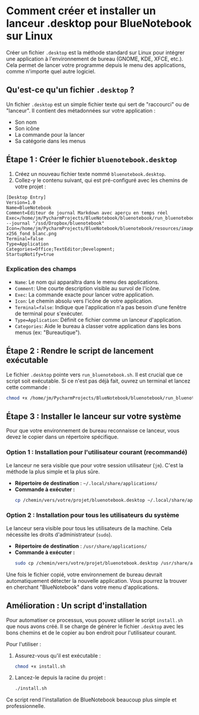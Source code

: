 # Comment créer et installer un lanceur .desktop pour BlueNotebook sur Linux

Créer un fichier `.desktop` est la méthode standard sur Linux pour intégrer une application à l'environnement de bureau (GNOME, KDE, XFCE, etc.). Cela permet de lancer votre programme depuis le menu des applications, comme n'importe quel autre logiciel.

## Qu'est-ce qu'un fichier `.desktop` ?

Un fichier `.desktop` est un simple fichier texte qui sert de "raccourci" ou de "lanceur". Il contient des métadonnées sur votre application :
-   Son nom
-   Son icône
-   La commande pour la lancer
-   Sa catégorie dans les menus

## Étape 1 : Créer le fichier `bluenotebook.desktop`

1.  Créez un nouveau fichier texte nommé `bluenotebook.desktop`.
2.  Collez-y le contenu suivant, qui est pré-configuré avec les chemins de votre projet :

```desktop
[Desktop Entry]
Version=1.0
Name=BlueNotebook
Comment=Éditeur de journal Markdown avec aperçu en temps réel
Exec=/home/jm/PycharmProjects/BlueNotebook/bluenotebook/run_bluenotebook.sh --journal "/ssd/Dropbox/bluenotebook"
Icon=/home/jm/PycharmProjects/BlueNotebook/bluenotebook/resources/images/bluenotebook_256-x256_fond_blanc.png
Terminal=false
Type=Application
Categories=Office;TextEditor;Development;
StartupNotify=true
```

### Explication des champs

-   `Name`: Le nom qui apparaîtra dans le menu des applications.
-   `Comment`: Une courte description visible au survol de l'icône.
-   `Exec`: La commande exacte pour lancer votre application.
-   `Icon`: Le chemin absolu vers l'icône de votre application.
-   `Terminal=false`: Indique que l'application n'a pas besoin d'une fenêtre de terminal pour s'exécuter.
-   `Type=Application`: Définit ce fichier comme un lanceur d'application.
-   `Categories`: Aide le bureau à classer votre application dans les bons menus (ex: "Bureautique").

## Étape 2 : Rendre le script de lancement exécutable

Le fichier `.desktop` pointe vers `run_bluenotebook.sh`. Il est crucial que ce script soit exécutable. Si ce n'est pas déjà fait, ouvrez un terminal et lancez cette commande :

```bash
chmod +x /home/jm/PycharmProjects/BlueNotebook/bluenotebook/run_bluenotebook.sh
```

## Étape 3 : Installer le lanceur sur votre système

Pour que votre environnement de bureau reconnaisse ce lanceur, vous devez le copier dans un répertoire spécifique.

### Option 1 : Installation pour l'utilisateur courant (recommandé)

Le lanceur ne sera visible que pour votre session utilisateur (`jm`). C'est la méthode la plus simple et la plus sûre.

-   **Répertoire de destination** : `~/.local/share/applications/`
-   **Commande à exécuter :**
    ```bash
    cp /chemin/vers/votre/projet/bluenotebook.desktop ~/.local/share/applications/
    ```

### Option 2 : Installation pour tous les utilisateurs du système

Le lanceur sera visible pour tous les utilisateurs de la machine. Cela nécessite les droits d'administrateur (`sudo`).

-   **Répertoire de destination** : `/usr/share/applications/`
-   **Commande à exécuter :**
    ```bash
    sudo cp /chemin/vers/votre/projet/bluenotebook.desktop /usr/share/applications/
    ```

Une fois le fichier copié, votre environnement de bureau devrait automatiquement détecter la nouvelle application. Vous pourrez la trouver en cherchant "BlueNotebook" dans votre menu d'applications.

## Amélioration : Un script d'installation

Pour automatiser ce processus, vous pouvez utiliser le script `install.sh` que nous avons créé. Il se charge de générer le fichier `.desktop` avec les bons chemins et de le copier au bon endroit pour l'utilisateur courant.

Pour l'utiliser :

1.  Assurez-vous qu'il est exécutable :
    ```bash
    chmod +x install.sh
    ```
2.  Lancez-le depuis la racine du projet :
    ```bash
    ./install.sh
    ```

Ce script rend l'installation de BlueNotebook beaucoup plus simple et professionnelle.